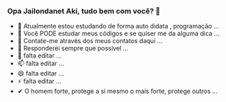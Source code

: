 ### Opa Jailondanet Aki, tudo bem com você? 👋

- 🔭 Atualmente estou estudando de forma auto didata , programação ...
- 🌱 Você PODE estudar meus códigos e se quiser me da alguma dica ...
- 👯 Contate-me através dos meus contatos daqui ...
- 🤔 Responderei sempre que possível ...
- 💬 falta editar ...
- 📫 falta editar ...
- 😄 falta editar ...
- ⚡ falta editar ...
- ✔  O homem forte, protege a si mesmo o mais forte, protege outros ...
